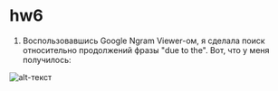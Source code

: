 # hw6

1. Воспользовавшись Google Ngram Viewer-ом, я сделала поиск относительно продолжений фразы "due to the". Вот, что у меня получилось:

![alt-текст](https://pp.userapi.com/c840327/v840327650/6ebaa/c9DktYYgDN4.jpg "Необязательный титул")
